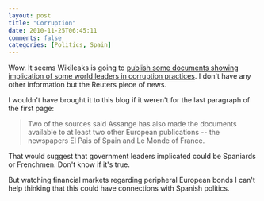 ```yaml
---
layout: post
title: "Corruption"
date: 2010-11-25T06:45:11
comments: false
categories: [Politics, Spain]
---
```


Wow. It seems Wikileaks is going to [publish some documents showing implication of some world leaders in corruption practices](http://www.reuters.com/article/idUSTRE6AN5HL20101124). I don't have any other information but the Reuters piece of news.


I wouldn't have brought it to this blog if it weren't for the last paragraph of the first page:



<blockquote>Two of the sources said Assange has also made the documents available to at least two other European publications -- the newspapers El Pais of Spain and Le Monde of France.</blockquote>


That would suggest that government leaders implicated could be Spaniards or Frenchmen. Don't know if it's true.


But watching financial markets regarding peripheral European bonds I can't help thinking that this could have connections with Spanish politics.
